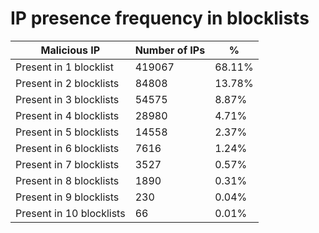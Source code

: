 # IP presence frequency in blocklists
| Malicious IP | Number of IPs | % |
|----|----|----|
| Present in 1 blocklist | 419067 | 68.11% |
| Present in 2 blocklists | 84808 | 13.78% |
| Present in 3 blocklists | 54575 | 8.87% |
| Present in 4 blocklists | 28980 | 4.71% |
| Present in 5 blocklists | 14558 | 2.37% |
| Present in 6 blocklists | 7616 | 1.24% |
| Present in 7 blocklists | 3527 | 0.57% |
| Present in 8 blocklists | 1890 | 0.31% |
| Present in 9 blocklists | 230 | 0.04% |
| Present in 10 blocklists | 66 | 0.01% |
